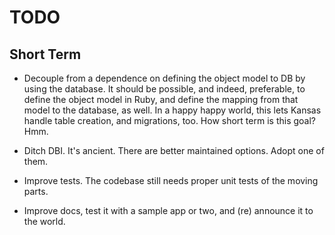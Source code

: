 # TODO

## Short Term

* Decouple from a dependence on defining the object model to DB by using the database. It should be possible, and indeed, preferable, to define the object model in Ruby, and define the mapping from that model to the database, as well. In a happy happy world, this lets Kansas handle table creation, and migrations, too. How short term is this goal?  Hmm.

* Ditch DBI. It's ancient. There are better maintained options. Adopt one of
  them.

* Improve tests. The codebase still needs proper unit tests of the moving
  parts.

* Improve docs, test it with a sample app or two, and (re) announce it to the world.